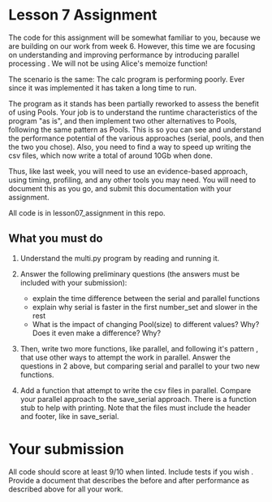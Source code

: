 # Lesson 7 Assignment

The code for this assignment will be somewhat familiar to you, because we are
 building
 on our work from week 6. However, this time we are focusing on
  understanding and improving performance by introducing parallel processing
  . We will not be using Alice's memoize function!

The scenario is the same: The calc program is performing poorly. Ever since it was implemented it has taken a long time to run.

The program as it stands has been partially reworked to assess the
 benefit of using Pools.
Your job is to understand the runtime characteristics of the program "as
 is", and then implement two other alternatives to Pools, following the same
  pattern as Pools. This is so you can see and understand the performance
   potential of the various approaches (serial, pools, and then the two you chose). Also, you need to find a way
    to speed up writing the csv files, which now write a total of around
     10Gb when done.

Thus, like last week, you will need to use an evidence-based approach, using timing, profiling, and any other tools you may need. You will need  to document this as you go, and submit this documentation with your assignment. 

All code is in lesson07_assignment in this repo.

## What you must do
1. Understand the multi.py program by reading and running it.
1. Answer the following preliminary questions (the answers must be included
 with your
 submission):
    - explain the time difference between the serial and parallel functions
    - explain why serial is faster in the first number_set and slower in
     the rest
    - What is the impact of changing Pool(size) to different values? Why? Does it even make a difference? Why?

1. Then, write two more functions, like parallel, and following it's pattern
, that  use other ways to attempt the work in parallel. Answer the questions
 in 2 above, but comparing serial and parallel to your two new functions.
1. Add a function that attempt to write the csv files in parallel. Compare
 your parallel approach to the save_serial approach. There is a function
  stub to help with printing. Note that the files must include the header and footer, like in save_serial.
  
# Your submission
All code should score at least 9/10 when linted. Include tests if you wish
. Provide a document that describes the before and after performance as
 described above for all your work.

